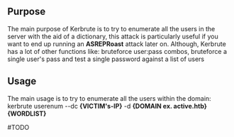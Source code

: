 ## Purpose
The main purpose of Kerbrute is to try to enumerate all the users in the server with the aid of a dictionary, this attack is particularly useful if you want to end up running an __ASREPRoast__ attack later on.
Although, Kerbrute has a lot of other functions like: bruteforce user:pass combos, bruteforce a single user's pass and test a single password against a list of users

## Usage
The main usage is to try to enumerate all the users within the domain:
	kerbrute userenum --dc __{VICTIM's-IP}__ -d __{DOMAIN ex. active.htb}__ __{WORDLIST}__

#TODO